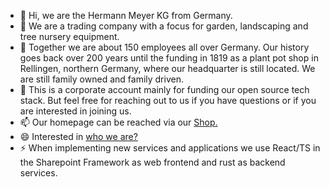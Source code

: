 - 👋 Hi, we are the Hermann Meyer KG from Germany.
- 👀 We are a trading company with a focus for garden, landscaping and tree nursery equipment.
- 🌱 Together we are about 150 employees all over Germany. Our history goes back over 200 years until the funding in 1819 as a plant pot shop in Rellingen, northern Germany, where our headquarter is still located. We are still family owned and family driven.
- 💞️ This is a corporate account mainly for funding our open source tech stack. But feel free for reaching out to us if you have questions or if you are interested in joining us.
- 📫 Our homepage can be reached via our [Shop.](https://www.meyer-shop.com/)
- 😄 Interested in [who we are?](https://www.meyer-shop.com/about-us)
- ⚡ When implementing new services and applications we use React/TS in the Sharepoint Framework as web frontend and rust as backend services. 

<!---
RNO-HMRKG/RNO-HMRKG is a ✨ special ✨ repository because its `README.md` (this file) appears on your GitHub profile.
You can click the Preview link to take a look at your changes.
--->
